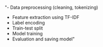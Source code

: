 "- Data preprocessing (cleaning, tokenizing)
- Feature extraction using TF-IDF
- Label encoding
- Train-test split
- Model training
- Evaluation and saving model"
